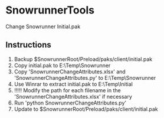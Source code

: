 # SnowrunnerTools
Change Snowrunner Initial.pak

## Instructions
1. Backup $SnowrunnerRoot/Preload/paks/client/initial.pak
2. Copy initial.pak to E:\Temp\Snowrunner
3. Copy 'SnowrunnerChangeAttributes.xlsx' and 'SnowrunnerChangeAttributes.py' to E:\Temp\Snowrunner
4. Use Winrar to extract initial.pak to E:\Temp\Initial
5. !!!!! Modify the path for each filename in the 'SnowrunnerChangeAttributes.xlsx' if necessary
6. Run 'python SnowrunnerChangeAttributes.py'
7. Update to $SnowrunnerRoot/Preload/paks/client/initial.pak
